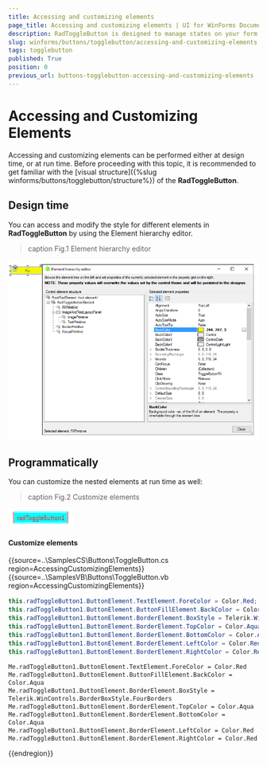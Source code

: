 ```yaml
---
title: Accessing and customizing elements
page_title: Accessing and customizing elements | UI for WinForms Documentation
description: RadToggleButton is designed to manage states on your form. It shares many features with the RadCheckBox, but provides a different visual effect than the standard check mark. 
slug: winforms/buttons/togglebutton/accessing-and-customizing-elements
tags: togglebutton
published: True
position: 0
previous_url: buttons-togglebutton-accessing-and-customizing-elements
---
```


# Accessing and Customizing Elements
 
Accessing and customizing elements can be performed either at design time, or at run time. Before proceeding with this topic, it is recommended to get familiar with the [visual structure]({%slug winforms/buttons/togglebutton/structure%}) of the __RadToggleButton__.
      

## Design time

You can access and modify the style for different elements in __RadToggleButton__ by using the Element hierarchy editor.

>caption Fig.1 Element hierarchy editor

![togglebutton-customizing-appearance-accessing-and-customizing-elements 001](images/togglebutton-customizing-appearance-accessing-and-customizing-elements001.png)

## Programmatically

You can customize the nested elements at run time as well:
>caption Fig.2 Customize elements

![togglebutton-customizing-appearance-accessing-and-customizing-elements 002](images/togglebutton-customizing-appearance-accessing-and-customizing-elements002.png)

#### Customize elements 

{{source=..\SamplesCS\Buttons\ToggleButton.cs region=AccessingCustomizingElements}} 
{{source=..\SamplesVB\Buttons\ToggleButton.vb region=AccessingCustomizingElements}} 

````C#
this.radToggleButton1.ButtonElement.TextElement.ForeColor = Color.Red;
this.radToggleButton1.ButtonElement.ButtonFillElement.BackColor = Color.Aqua;
this.radToggleButton1.ButtonElement.BorderElement.BoxStyle = Telerik.WinControls.BorderBoxStyle.FourBorders;
this.radToggleButton1.ButtonElement.BorderElement.TopColor = Color.Aqua;
this.radToggleButton1.ButtonElement.BorderElement.BottomColor = Color.Aqua;
this.radToggleButton1.ButtonElement.BorderElement.LeftColor = Color.Red;
this.radToggleButton1.ButtonElement.BorderElement.RightColor = Color.Red;

````
````VB.NET
Me.radToggleButton1.ButtonElement.TextElement.ForeColor = Color.Red
Me.radToggleButton1.ButtonElement.ButtonFillElement.BackColor = Color.Aqua
Me.radToggleButton1.ButtonElement.BorderElement.BoxStyle = Telerik.WinControls.BorderBoxStyle.FourBorders
Me.radToggleButton1.ButtonElement.BorderElement.TopColor = Color.Aqua
Me.radToggleButton1.ButtonElement.BorderElement.BottomColor = Color.Aqua
Me.radToggleButton1.ButtonElement.BorderElement.LeftColor = Color.Red
Me.radToggleButton1.ButtonElement.BorderElement.RightColor = Color.Red

````

{{endregion}} 